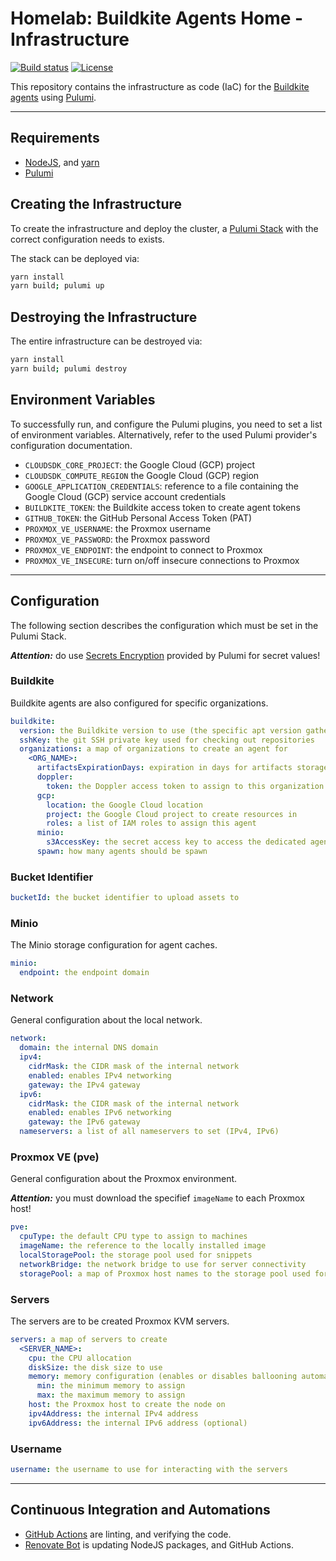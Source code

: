 # Homelab: Buildkite Agents Home - Infrastructure

[![Build status](https://img.shields.io/github/actions/workflow/status/muhlba91/homelab-buildkite-agents-home-infrastructure/pipeline.yml?style=for-the-badge)](https://github.com/muhlba91/homelab-buildkite-agents-home-infrastructure/actions/workflows/pipeline.yml)
[![License](https://img.shields.io/github/license/muhlba91/homelab-buildkite-agents-home-infrastructure?style=for-the-badge)](LICENSE.md)

This repository contains the infrastructure as code (IaC) for the [Buildkite agents](https://buildkite.com/docs/agent/v3) using [Pulumi](http://pulumi.com).

---

## Requirements

- [NodeJS](https://nodejs.org/en), and [yarn](https://yarnpkg.com)
- [Pulumi](https://www.pulumi.com/docs/install/)

## Creating the Infrastructure

To create the infrastructure and deploy the cluster, a [Pulumi Stack](https://www.pulumi.com/docs/concepts/stack/) with the correct configuration needs to exists.

The stack can be deployed via:

```bash
yarn install
yarn build; pulumi up
```

## Destroying the Infrastructure

The entire infrastructure can be destroyed via:

```bash
yarn install
yarn build; pulumi destroy
```

## Environment Variables

To successfully run, and configure the Pulumi plugins, you need to set a list of environment variables. Alternatively, refer to the used Pulumi provider's configuration documentation.

- `CLOUDSDK_CORE_PROJECT`: the Google Cloud (GCP) project
- `CLOUDSDK_COMPUTE_REGION` the Google Cloud (GCP) region
- `GOOGLE_APPLICATION_CREDENTIALS`: reference to a file containing the Google Cloud (GCP) service account credentials
- `BUILDKITE_TOKEN`: the Buildkite access token to create agent tokens
- `GITHUB_TOKEN`: the GitHub Personal Access Token (PAT)
- `PROXMOX_VE_USERNAME`: the Proxmox username
- `PROXMOX_VE_PASSWORD`: the Proxmox password
- `PROXMOX_VE_ENDPOINT`: the endpoint to connect to Proxmox
- `PROXMOX_VE_INSECURE`: turn on/off insecure connections to Proxmox

---

## Configuration

The following section describes the configuration which must be set in the Pulumi Stack.

***Attention:*** do use [Secrets Encryption](https://www.pulumi.com/docs/concepts/secrets/#:~:text=Pulumi%20never%20sends%20authentication%20secrets,“secrets”%20for%20extra%20protection.) provided by Pulumi for secret values!

### Buildkite

Buildkite agents are also configured for specific organizations.

```yaml
buildkite:
  version: the Buildkite version to use (the specific apt version gathered by 'apt-cache policy buildkite-agent')
  sshKey: the git SSH private key used for checking out repositories
  organizations: a map of organizations to create an agent for
    <ORG_NAME>:
      artifactsExpirationDays: expiration in days for artifacts storage
      doppler:
        token: the Doppler access token to assign to this organization
      gcp:
        location: the Google Cloud location
        project: the Google Cloud project to create resources in
        roles: a list of IAM roles to assign this agent
      minio:
        s3AccessKey: the secret access key to access the dedicated agent Minio storage (bucket: 'buildkite-agent-cache-<ORG_NAME>', accessKeyId: 'buildkite-agent')
      spawn: how many agents should be spawn
```

### Bucket Identifier

```yaml
bucketId: the bucket identifier to upload assets to
```

### Minio

The Minio storage configuration for agent caches.

```yaml
minio:
  endpoint: the endpoint domain
```

### Network

General configuration about the local network.

```yaml
network:
  domain: the internal DNS domain
  ipv4:
    cidrMask: the CIDR mask of the internal network
    enabled: enables IPv4 networking
    gateway: the IPv4 gateway
  ipv6:
    cidrMask: the CIDR mask of the internal network
    enabled: enables IPv6 networking
    gateway: the IPv6 gateway
  nameservers: a list of all nameservers to set (IPv4, IPv6)
```

### Proxmox VE (pve)

General configuration about the Proxmox environment.

***Attention:*** you must download the specifief `imageName` to each Proxmox host!

```yaml
pve:
  cpuType: the default CPU type to assign to machines
  imageName: the reference to the locally installed image
  localStoragePool: the storage pool used for snippets
  networkBridge: the network bridge to use for server connectivity
  storagePool: a map of Proxmox host names to the storage pool used for machine disks
```

### Servers

The servers are to be created Proxmox KVM servers.

```yaml
servers: a map of servers to create
  <SERVER_NAME>:
    cpu: the CPU allocation
    diskSize: the disk size to use
    memory: memory configuration (enables or disables ballooning automatically)
      min: the minimum memory to assign
      max: the maximum memory to assign
    host: the Proxmox host to create the node on
    ipv4Address: the internal IPv4 address
    ipv6Address: the internal IPv6 address (optional)
```

### Username

```yaml
username: the username to use for interacting with the servers
```

---

## Continuous Integration and Automations

- [GitHub Actions](https://docs.github.com/en/actions) are linting, and verifying the code.
- [Renovate Bot](https://github.com/renovatebot/renovate) is updating NodeJS packages, and GitHub Actions.

